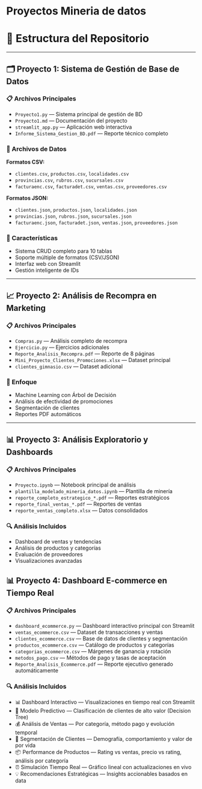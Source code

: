 # Proyectos Mineria de datos

# 📁 Estructura del Repositorio

---

## 🗂️ Proyecto 1: Sistema de Gestión de Base de Datos

### 📋 Archivos Principales
- `Proyecto1.py` — Sistema principal de gestión de BD
- `Proyecto1.md` — Documentación del proyecto
- `streamlit_app.py` — Aplicación web interactiva
- `Informe_Sistema_Gestion_BD.pdf` — Reporte técnico completo

### 💾 Archivos de Datos

**Formatos CSV:**
- `clientes.csv`, `productos.csv`, `localidades.csv`
- `provincias.csv`, `rubros.csv`, `sucursales.csv`
- `facturaenc.csv`, `facturadet.csv`, `ventas.csv`, `proveedores.csv`

**Formatos JSON:**
- `clientes.json`, `productos.json`, `localidades.json`
- `provincias.json`, `rubros.json`, `sucursales.json`
- `facturaenc.json`, `facturadet.json`, `ventas.json`, `proveedores.json`

### 🚀 Características
- Sistema CRUD completo para 10 tablas
- Soporte múltiple de formatos (CSV/JSON)
- Interfaz web con Streamlit
- Gestión inteligente de IDs

---

## 📈 Proyecto 2: Análisis de Recompra en Marketing

### 📋 Archivos Principales
- `Compras.py` — Análisis completo de recompra
- `Ejercicio.py` — Ejercicios adicionales
- `Reporte_Analisis_Recompra.pdf` — Reporte de 8 páginas
- `Mini_Proyecto_Clientes_Promociones.xlsx` — Dataset principal
- `clientes_gimnasio.csv` — Dataset adicional

### 🎯 Enfoque
- Machine Learning con Árbol de Decisión
- Análisis de efectividad de promociones
- Segmentación de clientes
- Reportes PDF automáticos

---

## 📊 Proyecto 3: Análisis Exploratorio y Dashboards

### 📋 Archivos Principales
- `Proyecto.ipynb` — Notebook principal de análisis
- `plantilla_modelado_mineria_datos.ipynb` — Plantilla de minería
- `reporte_completo_estrategico_*.pdf` — Reportes estratégicos
- `reporte_final_ventas_*.pdf` — Reportes de ventas
- `reporte_ventas_completo.xlsx` — Datos consolidados

### 🔍 Análisis Incluidos
- Dashboard de ventas y tendencias
- Análisis de productos y categorías
- Evaluación de proveedores
- Visualizaciones avanzadas

## 📊 Proyecto 4: Dashboard E-commerce en Tiempo Real

### 📋 Archivos Principales
- `dashboard_ecommerce.py` — Dashboard interactivo principal con Streamlit
- `ventas_ecommerce.csv` — Dataset de transacciones y ventas
- `clientes_ecommerce.csv` — Base de datos de clientes y segmentación
- `productos_ecommerce.csv` — Catálogo de productos y categorías
- `categorias_ecommerce.csv` — Márgenes de ganancia y rotación
- `metodos_pago.csv` — Métodos de pago y tasas de aceptación
- `Reporte_Analisis_Ecommerce.pdf` — Reporte ejecutivo generado automáticamente

### 🔍 Análisis Incluidos
- 📊 Dashboard Interactivo — Visualizaciones en tiempo real con Streamlit
- 🤖 Modelo Predictivo — Clasificación de clientes de alto valor (Decision Tree)
- 💰 Análisis de Ventas — Por categoría, método pago y evolución temporal
- 👥 Segmentación de Clientes — Demografía, comportamiento y valor de por vida
- 📦 Performance de Productos — Rating vs ventas, precio vs rating, análisis por categoría
- ⏰ Simulación Tiempo Real — Gráfico lineal con actualizaciones en vivo
- 💡 Recomendaciones Estratégicas — Insights accionables basados en data
